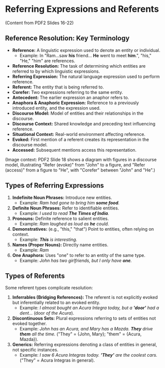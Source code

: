 # Referring Expressions and Referents

(Content from PDF2 Slides 16-22)

## Reference Resolution: Key Terminology

*   **Reference:** A linguistic expression used to denote an entity or individual.
    *   Example: In "Ram...saw **his** friend... **He** went to meet **him**.", "his," "He," "him" are references.
*   **Reference Resolution:** The task of determining which entities are referred to by which linguistic expressions.
*   **Referring Expression:** The natural language expression used to perform reference.
*   **Referent:** The entity that is being referred to.
*   **Corefer:** Two expressions referring to the same entity.
*   **Antecedent:** The earlier expression an anaphor refers to.
*   **Anaphora & Anaphoric Expression:** Reference to a previously introduced entity, and the expression used.
*   **Discourse Model:** Model of entities and their relationships in the discourse.
*   **Discourse Context:** Shared knowledge and preceding text influencing reference.
*   **Situational Context:** Real-world environment affecting reference.
*   **Evoked:** First mention of a referent creates its representation in the discourse model.
*   **Accessed:** Subsequent mentions access this representation.

(Image context: PDF2 Slide 18 shows a diagram with figures in a discourse model, illustrating "Refer (evoke)" from "John" to a figure, and "Refer (access)" from a figure to "He", with "Corefer" between "John" and "He".)

## Types of Referring Expressions

1.  **Indefinite Noun Phrases:** Introduce new entities.
    *   Example: *Ram had gone to bring him **some food**.*
2.  **Definite Noun Phrases:** Refer to identifiable entities.
    *   Example: *I used to read **The Times of India**.*
3.  **Pronouns:** Definite reference to salient entities.
    *   Example: *Ram laughed as loud as **he** could.*
4.  **Demonstratives:** (e.g., "this," "that") Point to entities, often relying on context.
    *   Example: ***This** is interesting.*
5.  **Names (Proper Nouns):** Directly name entities.
    *   Example: *Ram*
6.  **One Anaphora:** Uses "one" to refer to an entity of the same type.
    *   Example: *John has two girlfriends, but I only have **one**.*

## Types of Referents

Some referent types complicate resolution:

1.  **Inferrables (Bridging References):** The referent is not explicitly evoked but inferentially related to an evoked entity.
    *   Example: *I almost bought an Acura Integra today, but a **'door'** had a dent...* (door *of the Acura*).
2.  **Discontinuous Sets:** Plural expressions referring to sets of entities not evoked together.
    *   Example: *John has an Acura, and Mary has a Mazda. **They** drive **them** all the time.* ("They" = {John, Mary}; "them" = {Acura, Mazda}).
3.  **Generics:** Referring expressions denoting a class of entities in general, not specific instances.
    *   Example: *I saw 6 Acura Integras today. **'They'** are the coolest cars.* ("They" = Acura Integras in general).